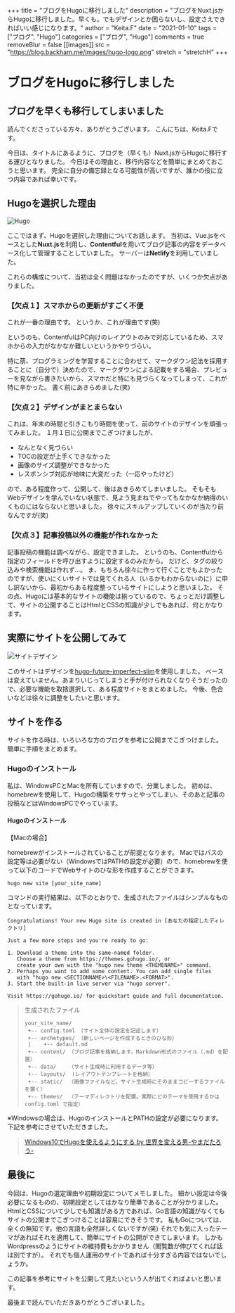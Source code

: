 +++
title = "ブログをHugoに移行しました"
description = "ブログをNuxt.jsからHugoに移行しました。早くも。でもデザインとか困らないし、設定さえできればいい感じになります。"
author = "Keita.F"
date = "2021-01-10"
tags = ["ブログ", "Hugo"]
categories = ["ブログ", "Hugo"]
comments = true
removeBlur = false
[[images]]
  src = "https://blog.backham.me/images/hugo-logo.png"
  stretch = "stretchH"
+++

# ブログをHugoに移行しました

## ブログを早くも移行してしまいました

読んでくださっている方々、ありがとうございます。
こんにちは、Keita.Fです。

今日は、タイトルにあるように、ブログを（早くも）Nuxt.jsからHugoに移行する運びとなりました。
今日はその理由と、移行内容などを簡単にまとめておこうと思います。
完全に自分の備忘録となる可能性が高いですが、誰かの役に立つ内容であれば幸いです。

## Hugoを選択した理由

![Hugo](https://absarcs.info/curation/recommended-hugo-themes-personal-blogs//1e3806bfc2b8dc42f6b7426f0436a0cf.png)

ここではまず、Hugoを選択した理由についてお話します。
当初は、Vue.jsをベースとした**Nuxt.js**を利用し、**Contentful**を用いてブログ記事の内容をデータベース化して管理することしていました。
サーバーは**Netlify**を利用していました。

これらの構成について、当初は全く問題はなかったのですが、いくつか欠点がありました。

### 【欠点１】スマホからの更新がすごく不便

これが一番の理由です。
というか、これが理由です(笑)

というのも、ContentfulはPC向けのレイアウトのみで対応しているため、スマホからの入力がなかなか難しいというかやりづらい。

特に萠、プログラミングを学習することに合わせて、マークダウン記法を採用することに（自分で）決めたので、マークダウンによる記載をする場合、プレビューを見ながら書きたいから、スマホだと特にも見づらくなってしまって、これが特に辛かった。
書く前にあきらめました(笑)

### 【欠点２】デザインがまとまらない

これは、年末の時間と引きこもり時間を使って、前のサイトのデザインを頑張ってみました。
１月１日に公開までこぎつけましたが、
- なんとなく見づらい
- TOCの設定が上手くできなかった
- 画像のサイズ調整ができなかった
- レスポンシブ対応が地味に大変だった（一応やったけど）

ので、ある程度作って、公開して、後はあきらめてしまいました。
そもそもWebデザインを学んでいない状態で、見よう見まねでやってもなかなか納得のいくものにはならないと思いました。
徐々にスキルアップしていくのが当たり前なんですが(笑)

### 【欠点３】記事投稿以外の機能が作れなかった

記事投稿の機能は調べながら、設定できました。
というのも、Contentfulから指定のフィールドを呼び出すように設定するのみだから。
だけど、タグの絞り込みや検索機能は作れず...。
ま、もちろん徐々に作って行くことでもよかったのですが、使いにくいサイトでは見てくれる人（いるかもわからないのに）に申し訳ないから、最初からある程度整っているサイトにしようと思いました。
その点、Hugoには基本的なサイトの機能は揃っているので、ちょっとだけ調整して、サイトの公開することはHtmlとCSSの知識が少しでもあれば、何とかなります。

## 実際にサイトを公開してみて

![サイトデザイン](https://raw.githubusercontent.com/pacollins/hugo-future-imperfect-slim/master/images/screenshot.png)

このサイトはデザインを[hugo-future-imperfect-slim](https://themes.gohugo.io/hugo-future-imperfect-slim/)を使用しました。
ベースは変えていません。あまりいじってしまうと手が付けられなくなりそうだったので、必要な機能を取捨選択して、ある程度サイトをまとめました。
今後、色合いなどは徐々に調整をしたいと思います。

## サイトを作る

サイトを作る時は、いろいろな方のブログを参考に公開までこぎつけました。
簡単に手順をまとめます。

### Hugoのインストール

私は、WindowsPCとMacを所有していますので、分業しました。
初めは、homebrewを使用して、Hugoの構築をササっとやってしまい、そのあと記事の投稿などはWindowsPCでやっています。

#### Hugoのインストール

【Macの場合】

homebrewがインストールされていることが前提となります。
Macではパスの設定等は必要がない（WindowsではPATHの設定が必要）ので、homebrewを使って以下のコードでWebサイトのひな形を作成することができます。

```
hugo new site [your_site_name]
```

コマンドの実行結果は、以下のとおりで、生成されたファイルはシンプルなものとなっています。

```
Congratulations! Your new Hugo site is created in [あなたの指定したディレクトリ]

Just a few more steps and you're ready to go:

1. Download a theme into the same-named folder.
   Choose a theme from https://themes.gohugo.io/, or
   create your own with the "hugo new theme <THEMENAME>" command.
2. Perhaps you want to add some content. You can add single files
   with "hugo new <SECTIONNAME>\<FILENAME>.<FORMAT>".
3. Start the built-in live server via "hugo server".

Visit https://gohugo.io/ for quickstart guide and full documentation.
```

>生成されたファイル
>```
>your_site_name/
>  +-- config.toml （サイト全体の設定を記述します）
>  +-- archetypes/ （新しいページを作成するときのひな形）
>  |    +-- default.md
>  +-- content/ （ブログ記事を格納します。Markdown形式のファイル（.md）を配置）
>  +-- data/    （サイト生成時に利用するデータ等）
>  +-- layouts/  (レイアウトテンプレートを格納）
>  +-- static/  （画像ファイルなど、サイト生成時にそのままコピーするファイルを置く）
>  +-- themes/  （テーマディレクトリを配置。実際にどのテーマを使用するかは config.toml で指定）
>```

※Windowsの場合は、HugoのインストールとPATHの設定が必要になります。
下記を参考にさせていただきました。
>[Windows10でHugoを使えるようにする by 世界を変える男-やまだたろう-](https://sekaiokaeru.com/tips/windows-install-hugo)

## 最後に

今回は、Hugoの選定理由や初期設定についてメモしました。
細かい設定は今後必要になるものの、初期設定としてはかなり簡単であることが分かりました。
HtmlとCSSについて少しでも知識がある方であれば、Go言語の知識がなくてもサイトの公開までこぎつけることは容易にできそうです。
私もGoについては、全くの無知です。他の言語も全然詳しくないですが(笑)
それでも気に入ったテーマがあればそれを適用して、簡単にサイトの公開ができてしまいます。
しかもWordpressのようにサイトの維持費もかかりません（閲覧数が伸びてくれば話は別ですが）。
それでも個人運用のサイトであれば十分すぎる内容ではないでしょうか。

この記事を参考にサイトを公開して見たいという人が出てくればよいと思います。

最後まで読んでいただきありがとうございました。

